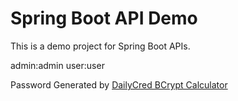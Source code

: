 # Spring Boot API Demo

This is a demo project for Spring Boot APIs.

admin:admin
user:user

Password Generated by [DailyCred BCrypt Calculator](https://www.dailycred.com/article/bcrypt-calculator)